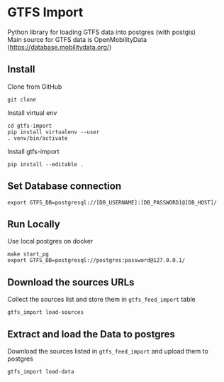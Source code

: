 
# GTFS Import
Python library for loading GTFS data into postgres (with postgis)  
Main source for GTFS data is OpenMobilityData (https://database.mobilitydata.org/)

## Install
Clone from GitHub

    git clone 

Install virtual env

    cd gtfs-import
    pip install virtualenv --user
    . venv/bin/activate

Install gtfs-import 

    pip install --editable .

## Set Database connection
    export GTFS_DB=postgresql://[DB_USERNAME]:[DB_PASSWORD]@[DB_HOST]/

## Run Locally
Use local postgres on docker  

    make start_pg
    export GTFS_DB=postgresql://postgres:password@127.0.0.1/

## Download the sources URLs
Collect the sources list and store them in ```gtfs_feed_import``` table 

    gtfs_import load-sources

## Extract and load the Data to postgres
Download the sources listed in ```gtfs_feed_import``` and upload them to postgres

    gtfs_import load-data